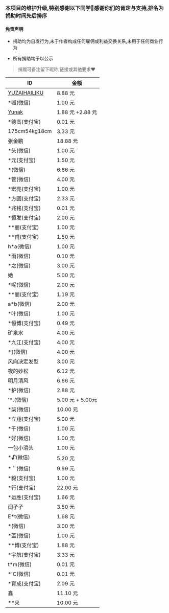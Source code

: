 ### 本项目的维护升级,特别感谢以下同学🌹感谢你们的肯定与支持,排名为捐助时间先后排序

#### 免责声明

* 捐助均为自发行为,未于作者构成任何雇佣或利益交换关系,未用于任何商业行为

* 所有捐助均予以公示

> 捐赠可备注留下昵称,链接或其他要求❤️

| ID                                              | 金额             |
| ----------------------------------------------- | ---------------- |
| [YUZAIHAILIKU](https://github.com/YUZAIHAILIKU) | 8.88 元          |
| *呱(微信)                                       | 1.00 元          |
| [Yunak](https://github.com/Yunak)               | 1.88 元 +2.88 元 |
| *德高(支付宝)                                   | 0.01 元          |
| 175cm54kg18cm                                   | 3.33 元          |
| 张金鹏                                          | 18.88 元         |
| *头(微信)                                       | 1.00 元          |
| *元(支付宝)                                     | 1.50 元          |
| *(微信)                                         | 6.66 元          |
| *管(微信)                                       | 4.00 元          |
| *宏亮(支付宝)                                   | 1.00 元          |
| *方圆(支付宝)                                   | 2.33 元          |
| *兆铭(支付宝)                                   | 0.01 元          |
| *恒发(支付宝)                                   | 2.00 元          |
| **丽(支付宝)                                    | 1.00 元          |
| **甫(支付宝)                                    | 1.50 元          |
| h*a(微信)                                       | 1.00 元          |
| *雨(微信)                                       | 0.10 元          |
| *之(微信)                                       | 3.00 元          |
| 她                                              | 5.00 元          |
| *呢(微信)                                       | 2.00 元          |
| **丽(支付宝)                                    | 1.19 元          |
| a*b(微信)                                       | 2.00 元          |
| *叶(微信)                                       | 1.00 元          |
| *恒博(支付宝)                                   | 0.49 元          |
| 矿泉水                                          | 4.00 元          |
| *九江(支付宝)                                   | 4.00 元          |
| *](微信)                                        | 4.00 元          |
| 风向决定发型                                    | 3.00 元          |
| 夜的妙松                                        | 6.12 元          |
| 明月清风                                        | 6.66 元          |
| *护(微信)                                       | 2.88 元          |
| '*.(微信)                                       | 5.00 元 + 5.00元 |
| *柒(微信)                                       | 10.00 元         |
| *立翔(支付宝)                                   | 5.00 元          |
| *千(微信)                                       | 1.00 元          |
| *好(微信)                                       | 1.00 元          |
| 一包小滑头                                      | 1.00 元          |
| *🔓(微信)                                        | 5.20 元          |
| *＇(微信)                                       | 9.99 元          |
| *毅(支付宝)                                     | 1.00 元          |
| *行(支付宝)                                     | 22.00 元         |
| *运胜(支付宝)                                   | 1.66 元          |
| 闫孑孑                                          | 3.50 元          |
| E*t(微信)                                       | 1.68 元          |
| *(微信)                                         | 3.00 元          |
| *盃(微信)                                       | 1.00 元          |
| **博(支付宝)                                    | 1.88 元          |
| *宇航(支付宝)                                   | 3.33 元          |
| t*m(微信)                                       | 0.01 元          |
| *'C(微信)                                       | 0.01 元          |
| *育成(支付宝)                                   | 2.09 元          |
| 鑫                                   | 11.10 元          |
| **来                                   | 10.00 元          |
